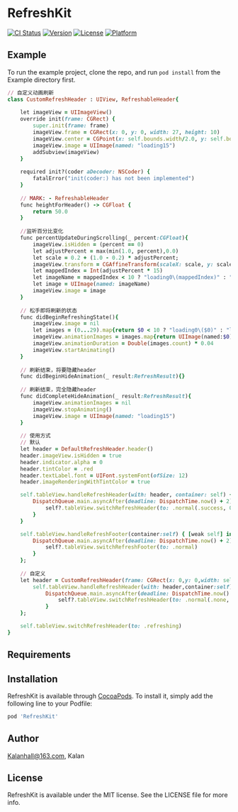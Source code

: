 # RefreshKit

[![CI Status](https://img.shields.io/travis/Kalanhall@163.com/RefreshKit.svg?style=flat)](https://travis-ci.org/Kalanhall@163.com/RefreshKit)
[![Version](https://img.shields.io/cocoapods/v/RefreshKit.svg?style=flat)](https://cocoapods.org/pods/RefreshKit)
[![License](https://img.shields.io/cocoapods/l/RefreshKit.svg?style=flat)](https://cocoapods.org/pods/RefreshKit)
[![Platform](https://img.shields.io/cocoapods/p/RefreshKit.svg?style=flat)](https://cocoapods.org/pods/RefreshKit)

## Example

To run the example project, clone the repo, and run `pod install` from the Example directory first.

```ruby
// 自定义动画刷新
class CustomRefreshHeader : UIView, RefreshableHeader{
    
    let imageView = UIImageView()
    override init(frame: CGRect) {
        super.init(frame: frame)
        imageView.frame = CGRect(x: 0, y: 0, width: 27, height: 10)
        imageView.center = CGPoint(x: self.bounds.width/2.0, y: self.bounds.height/2.0)
        imageView.image = UIImage(named: "loading15")
        addSubview(imageView)
    }
    
    required init?(coder aDecoder: NSCoder) {
        fatalError("init(coder:) has not been implemented")
    }
    
    // MARK: - RefreshableHeader
    func heightForHeader() -> CGFloat {
        return 50.0
    }
    
    //监听百分比变化
    func percentUpdateDuringScrolling(_ percent:CGFloat){
        imageView.isHidden = (percent == 0)
        let adjustPercent = max(min(1.0, percent),0.0)
        let scale = 0.2 + (1.0 - 0.2) * adjustPercent;
        imageView.transform = CGAffineTransform(scaleX: scale, y: scale)
        let mappedIndex = Int(adjustPercent * 15)
        let imageName = mappedIndex < 10 ? "loading0\(mappedIndex)" : "loading\(mappedIndex)"
        let image = UIImage(named: imageName)
        imageView.image = image
    }
    
    // 松手即将刷新的状态
    func didBeginRefreshingState(){
        imageView.image = nil
        let images = (0...29).map{return $0 < 10 ? "loading0\($0)" : "loading\($0)"}
        imageView.animationImages = images.map{return UIImage(named:$0)!}
        imageView.animationDuration = Double(images.count) * 0.04
        imageView.startAnimating()
    }
    
    // 刷新结束，将要隐藏header
    func didBeginHideAnimation(_ result:RefreshResult){}
    
    // 刷新结束，完全隐藏header
    func didCompleteHideAnimation(_ result:RefreshResult){
        imageView.animationImages = nil
        imageView.stopAnimating()
        imageView.image = UIImage(named: "loading15")
    }
    
    // 使用方式
    // 默认
    let header = DefaultRefreshHeader.header()
    header.imageView.isHidden = true
    header.indicator.alpha = 0
    header.tintColor = .red
    header.textLabel.font = UIFont.systemFont(ofSize: 12)
    header.imageRenderingWithTintColor = true

    self.tableView.handleRefreshHeader(with: header, container: self) { [weak self] in
        DispatchQueue.main.asyncAfter(deadline: DispatchTime.now() + 2) {
            self?.tableView.switchRefreshHeader(to: .normal(.success, 0.5))
        }
    }

    self.tableView.handleRefreshFooter(container:self) { [weak self] in
        DispatchQueue.main.asyncAfter(deadline: DispatchTime.now() + 2) {
            self?.tableView.switchRefreshFooter(to: .normal)
        }
    };
    
    // 自定义
    let header = CustomRefreshHeader(frame: CGRect(x: 0,y: 0,width: self.view.bounds.width,height: 50))
        self.tableView.handleRefreshHeader(with: header,container:self) { [weak self] in
            DispatchQueue.main.asyncAfter(deadline: DispatchTime.now() + 2) {
                self?.tableView.switchRefreshHeader(to: .normal(.none, 0.0))
            }
    };

    self.tableView.switchRefreshHeader(to: .refreshing)
}
```

## Requirements

## Installation

RefreshKit is available through [CocoaPods](https://cocoapods.org). To install
it, simply add the following line to your Podfile:

```ruby
pod 'RefreshKit'
```

## Author

Kalanhall@163.com, Kalan

## License

RefreshKit is available under the MIT license. See the LICENSE file for more info.
